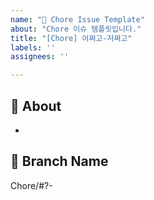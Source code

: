```yaml
---
name: "🐼 Chore Issue Template"
about: "Chore 이슈 템플릿입니다."
title: "[Chore] 어쩌고-저쩌고"
labels: ''
assignees: ''

---
```


## 🐼 About
<!-- 해당 이슈에서 할 작업에 대해 설명해 주세요. -->
* 

## 🌲 Branch Name
<!-- 해당 이슈와 관련된 작업을 진행할 브랜치명을 작성해 주세요. -->
Chore/#?-
